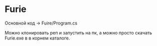 # Furie

Основной код -> Fuire/Program.cs

Можно клонировать реп и запустить на пк, а можно просто скачать Furie.exe в в корнем каталоге.
